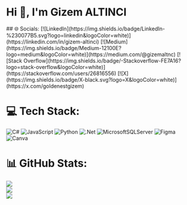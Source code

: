 <h1>Hi 👋, I'm Gizem ALTINCI</h1>
<p></p>
## 🌐 Socials:
[![LinkedIn](https://img.shields.io/badge/LinkedIn-%230077B5.svg?logo=linkedin&logoColor=white)](https://linkedin.com/in/gizem-altinci) [![Medium](https://img.shields.io/badge/Medium-12100E?logo=medium&logoColor=white)](https://medium.com/@gizemaltnc) [![Stack Overflow](https://img.shields.io/badge/-Stackoverflow-FE7A16?logo=stack-overflow&logoColor=white)](https://stackoverflow.com/users/26816556) [![X](https://img.shields.io/badge/X-black.svg?logo=X&logoColor=white)](https://x.com/goldenestgizem) 

# 💻 Tech Stack:
![C#](https://img.shields.io/badge/c%23-%23239120.svg?style=for-the-badge&logo=csharp&logoColor=white) ![JavaScript](https://img.shields.io/badge/javascript-%23323330.svg?style=for-the-badge&logo=javascript&logoColor=%23F7DF1E) ![Python](https://img.shields.io/badge/python-3670A0?style=for-the-badge&logo=python&logoColor=ffdd54) ![.Net](https://img.shields.io/badge/.NET-5C2D91?style=for-the-badge&logo=.net&logoColor=white) ![MicrosoftSQLServer](https://img.shields.io/badge/Microsoft%20SQL%20Server-CC2927?style=for-the-badge&logo=microsoft%20sql%20server&logoColor=white) ![Figma](https://img.shields.io/badge/figma-%23F24E1E.svg?style=for-the-badge&logo=figma&logoColor=white) ![Canva](https://img.shields.io/badge/Canva-%2300C4CC.svg?style=for-the-badge&logo=Canva&logoColor=white)
# 📊 GitHub Stats:
![](https://github-readme-stats.vercel.app/api?username=GizemAltinci&theme=dracula&hide_border=true&include_all_commits=false&count_private=false)<br/>
![](https://github-readme-streak-stats.herokuapp.com/?user=GizemAltinci&theme=dracula&hide_border=true)<br/>
![](https://github-readme-stats.vercel.app/api/top-langs/?username=GizemAltinci&theme=dracula&hide_border=true&include_all_commits=false&count_private=false&layout=compact)



<!-- Proudly created with GPRM ( https://gprm.itsvg.in ) -->


<!-- Proudly created with GPRM ( https://gprm.itsvg.in ) -->


